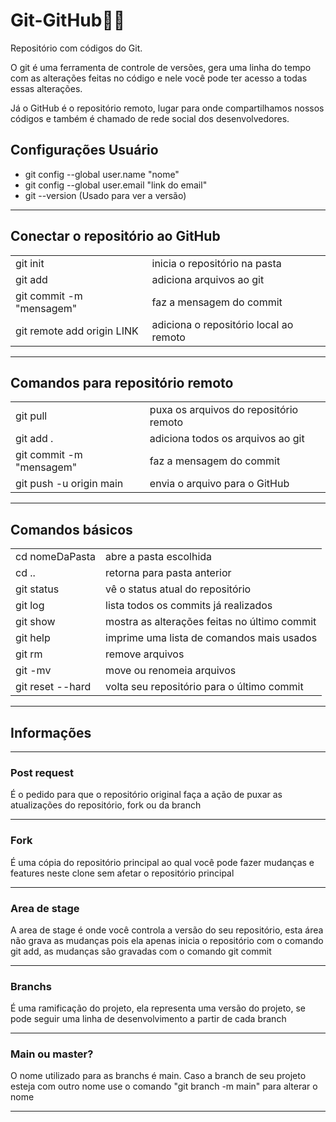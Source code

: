 # Git-GitHub👨‍💻
Repositório com códigos do Git.

O git é uma ferramenta de controle de versões, gera uma linha do tempo com as alterações feitas no código e nele você pode ter acesso a todas essas alterações.

Já o GitHub é o repositório remoto, lugar para onde compartilhamos nossos códigos e também é chamado de rede social dos desenvolvedores.

## Configurações Usuário
- git config --global user.name "nome"
- git config --global user.email "link do email"
- git --version (Usado para ver a versão)
<hr>

## Conectar o repositório ao GitHub
| | |
|--|--|
| git init | inicia o repositório na pasta |
| git add | adiciona arquivos ao git |
| git commit -m "mensagem" | faz a mensagem do commit |
| git remote add origin LINK | adiciona o repositório local ao remoto |
<hr>

## Comandos para repositório remoto
| | |
|--|--|
| git pull | puxa os arquivos do repositório remoto |
| git add . | adiciona todos os arquivos ao git |
| git commit -m "mensagem" | faz a mensagem do commit |
| git push -u origin main | envia o arquivo para o GitHub |
<hr>

## Comandos básicos
| | |
|--|--|
| cd nomeDaPasta | abre a pasta escolhida |
| cd .. | retorna para pasta anterior |
| git status | vê o status atual do repositório |
| git log | lista todos os commits já realizados |
| git show | mostra as alterações feitas no último commit |
| git help | imprime uma lista de comandos mais usados |
| git rm | remove arquivos |
| git -mv | move ou renomeia arquivos |
| git reset --hard | volta seu repositório para o último commit |
<hr>

## Informações
<hr>

### Post request
É o pedido para que o repositório original faça a ação de puxar as atualizações do repositório, fork ou da branch
<hr>

### Fork
É uma cópia do repositório principal ao qual você pode fazer mudanças e features neste clone sem afetar o repositório principal
<hr>

### Area de stage
A area de stage é onde você controla a versão do seu repositório, esta área não grava as mudanças pois ela apenas inicia o repositório com o comando git add, as mudanças são gravadas com o comando git commit
<hr>

### Branchs
É uma ramificação do projeto, ela representa uma versão do projeto, se pode seguir uma linha de desenvolvimento a partir de cada branch
<hr>

### Main ou master?
O nome utilizado para as branchs é main. Caso a branch de seu projeto esteja com outro nome use o comando "git branch -m main" para alterar o nome
<hr>